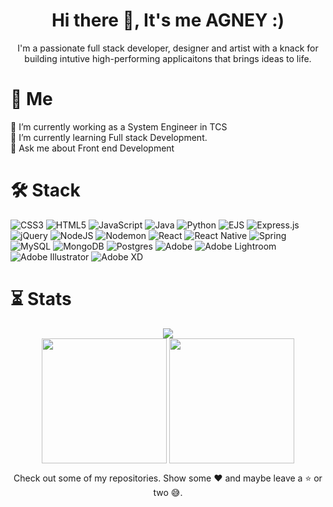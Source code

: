 <h1 align= "center">Hi there 👋, It's me AGNEY :)</h1> 

<p align= "center">I'm a passionate full stack developer, designer and artist with a knack for building intutive high-performing applicaitons that brings ideas to life.</p>

# 🚀 Me
🔭 I’m currently working as a System Engineer in TCS<br>🌱 I’m currently learning Full stack Development.<br>💬 Ask me about Front end Development<br>

# 🛠️ Stack
![CSS3](https://img.shields.io/badge/css3-%231572B6.svg?style=for-the-badge&logo=css3&logoColor=white) ![HTML5](https://img.shields.io/badge/html5-%23E34F26.svg?style=for-the-badge&logo=html5&logoColor=white) ![JavaScript](https://img.shields.io/badge/javascript-%23323330.svg?style=for-the-badge&logo=javascript&logoColor=%23F7DF1E) ![Java](https://img.shields.io/badge/java-%23ED8B00.svg?style=for-the-badge&logo=openjdk&logoColor=white) ![Python](https://img.shields.io/badge/python-3670A0?style=for-the-badge&logo=python&logoColor=ffdd54) ![EJS](https://img.shields.io/badge/ejs-%23B4CA65.svg?style=for-the-badge&logo=ejs&logoColor=black) ![Express.js](https://img.shields.io/badge/express.js-%23404d59.svg?style=for-the-badge&logo=express&logoColor=%2361DAFB) ![jQuery](https://img.shields.io/badge/jquery-%230769AD.svg?style=for-the-badge&logo=jquery&logoColor=white) ![NodeJS](https://img.shields.io/badge/node.js-6DA55F?style=for-the-badge&logo=node.js&logoColor=white) ![Nodemon](https://img.shields.io/badge/NODEMON-%23323330.svg?style=for-the-badge&logo=nodemon&logoColor=%BBDEAD) ![React](https://img.shields.io/badge/react-%2320232a.svg?style=for-the-badge&logo=react&logoColor=%2361DAFB) ![React Native](https://img.shields.io/badge/react_native-%2320232a.svg?style=for-the-badge&logo=react&logoColor=%2361DAFB) ![Spring](https://img.shields.io/badge/spring-%236DB33F.svg?style=for-the-badge&logo=spring&logoColor=white) ![MySQL](https://img.shields.io/badge/mysql-4479A1.svg?style=for-the-badge&logo=mysql&logoColor=white) ![MongoDB](https://img.shields.io/badge/MongoDB-%234ea94b.svg?style=for-the-badge&logo=mongodb&logoColor=white) ![Postgres](https://img.shields.io/badge/postgres-%23316192.svg?style=for-the-badge&logo=postgresql&logoColor=white) ![Adobe](https://img.shields.io/badge/adobe-%23FF0000.svg?style=for-the-badge&logo=adobe&logoColor=white) ![Adobe Lightroom](https://img.shields.io/badge/Adobe%20Lightroom-31A8FF.svg?style=for-the-badge&logo=Adobe%20Lightroom&logoColor=white) ![Adobe Illustrator](https://img.shields.io/badge/adobe%20illustrator-%23FF9A00.svg?style=for-the-badge&logo=adobe%20illustrator&logoColor=white) ![Adobe XD](https://img.shields.io/badge/Adobe%20XD-470137?style=for-the-badge&logo=Adobe%20XD&logoColor=#FF61F6)
# ⏳ Stats
<p align = "center">
   <img align = "center" src = "https://nirzak-streak-stats.vercel.app/?user=agneysaidas&theme=transparent&hide_border=true"/></br>
   <img align = "center" height = "200" src = "https://github-readme-stats.vercel.app/api?username=agneysaidas&theme=transparent&hide_border=true&include_all_commits=false&count_private=false" />
   <img align = "center" height = "200" src="https://github-readme-stats.vercel.app/api/top-langs/?username=agneysaidas&theme=transparent&hide_border=true&include_all_commits=false&count_private=false&layout=compact" />
</p>




<p align="center">Check out some of my repositories. Show some ❤️ and maybe leave a ⭐ or two 😅.</p>
